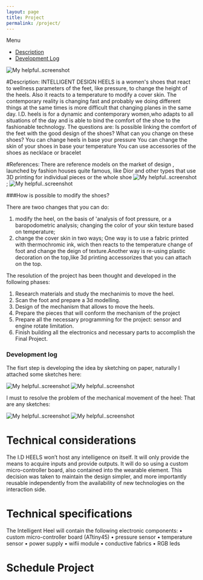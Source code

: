 ```yaml
---
layout: page
title: Project
permalink: /project/
---
```


Menu

- [Description](#id-heels)
- [Development Log](#development-log)



![My helpful..screenshot](/images/heels-logo.jpg)
 
#Description:
INTELLIGENT DESIGN HEELS is a women's shoes that react to wellness parameters of the feet, like pressure, to change the height of the heels.
Also it reacts to a temperature to modify a cover skin.
The  contemporary reality is changing fast and probably we doing different things at the same times  is more difficult that changing planes in the same day.
I.D. heels is for a dynamic and contemporary women,who adapts to all situations of the day and is able to bind the comfort of the shoe to the fashionable technology.
The questions are:
Is possible linking  the comfort of the feet  with the good design of the shoes?
What can you change on these shoes?
You can change  heels in base your pressure
You can change the skin of your shoes in base your temperature
You can use accessories of the shoes  as necklace or bracelet

#References:
There are reference models on the market of design , launched by fashion houses quite famous, like Dior and other types that use 3D printing for individual pieces or the whole shoe
![My helpful..screenshot](/images/dior1.jpg);
![My helpful..screenshot](/images/dior2.jpg)

###How is possible to modify the shoes?

There are twoo changes that you can do:<br />
1. modify the heel, on the basis of 'analysis of foot pressure, or a baropodometric analysis;
changing the color of your skin texture based on temperature;<br />
2. change the cover skin in two ways; One way is to use a fabric printed with thermochromic ink, wich then reacts to the temperature change of foot and change the deign of texture.Another way is re-using plastic decoration on the top,like  3d printing accessorizes that you can attach on the top. 

The resolution of the project has been thought and developed in the following phases:<br />
1.	Research materials  and study the mechanimis to move the heel.<br />
2.	Scan the foot and prepare a 3d modelling.<br />
3.	Design of the mechanism that allows to move the heels. <br />
4.	Prepare the pieces that will conform the mechanism of the project<br />
5.	Prepare all the necessary programming for the project: sensor and engine rotate limitation.<br />
6.	Finish building all the electronics and necessary parts to accomplish the Final Project.



### Development log
The fisrt step  is developing the idea by sketching  on paper, naturally
I attached some sketches here:

![My helpful..screenshot](/images/sketch1.jpg)
![My helpful..screenshot](/images/sketch2.jpg)

I must to resolve the problem of the mechanical movement of the heel:
That are any sketches:

![My helpful..screenshot](/images/strutscarpa.jpg)
![My helpful..screenshot](/images/tacco.jpg)

# Technical considerations

The I.D HEELS won’t host any intelligence on itself. It will only provide the means to acquire inputs and provide outputs.
It will do so using a custom micro-controller board, also contained into the wearable element. This decision was taken to maintain the design simpler, and more importantly reusable independently from the availability of new technologies on the interaction side.


# Technical specifications

The Intelligent Heel will contain the following electronic components:
	•	custom micro-controller board (ATtiny45)
	•	pressure sensor
	•	temperature sensor
	•	power supply
	•	wifii module
	•	conductive fabrics
	•	RGB leds 
	
# Schedule Project




